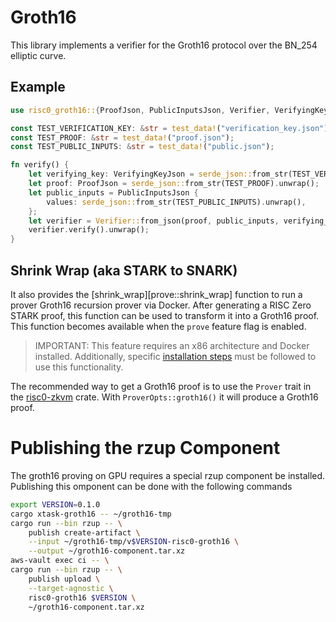 <!-- cargo-rdme start -->

# Groth16

This library implements a verifier for the Groth16 protocol over the BN_254 elliptic curve.

## Example

```rust
use risc0_groth16::{ProofJson, PublicInputsJson, Verifier, VerifyingKeyJson};

const TEST_VERIFICATION_KEY: &str = test_data!("verification_key.json");
const TEST_PROOF: &str = test_data!("proof.json");
const TEST_PUBLIC_INPUTS: &str = test_data!("public.json");

fn verify() {
    let verifying_key: VerifyingKeyJson = serde_json::from_str(TEST_VERIFICATION_KEY).unwrap();
    let proof: ProofJson = serde_json::from_str(TEST_PROOF).unwrap();
    let public_inputs = PublicInputsJson {
        values: serde_json::from_str(TEST_PUBLIC_INPUTS).unwrap(),
    };
    let verifier = Verifier::from_json(proof, public_inputs, verifying_key).unwrap();
    verifier.verify().unwrap();
}
```

## Shrink Wrap (aka STARK to SNARK)

It also provides the [shrink_wrap][prove::shrink_wrap] function to run a prover Groth16
recursion prover via Docker. After generating a RISC Zero STARK proof, this function can be
used to transform it into a Groth16 proof. This function becomes available when the `prove`
feature flag is enabled.

> IMPORTANT: This feature requires an x86 architecture and Docker installed.
> Additionally, specific [installation steps](https://github.com/risc0/risc0/tree/main/groth16_proof) must be followed to use this functionality.

The recommended way to get a Groth16 proof is to use the `Prover` trait in the [risc0-zkvm]
crate. With `ProverOpts::groth16()` it will produce a Groth16 proof.

[risc0-zkvm]: https://docs.rs/risc0-zkvm/latest/risc0_zkvm/

# Publishing the rzup Component
The groth16 proving on GPU requires a special rzup component be installed. Publishing this
omponent can be done with the following commands

```bash
export VERSION=0.1.0
cargo xtask-groth16 -- ~/groth16-tmp
cargo run --bin rzup -- \
    publish create-artifact \
    --input ~/groth16-tmp/v$VERSION-risc0-groth16 \
    --output ~/groth16-component.tar.xz
aws-vault exec ci -- \
cargo run --bin rzup -- \
    publish upload \
    --target-agnostic \
    risc0-groth16 $VERSION \
    ~/groth16-component.tar.xz
```

<!-- cargo-rdme end -->
